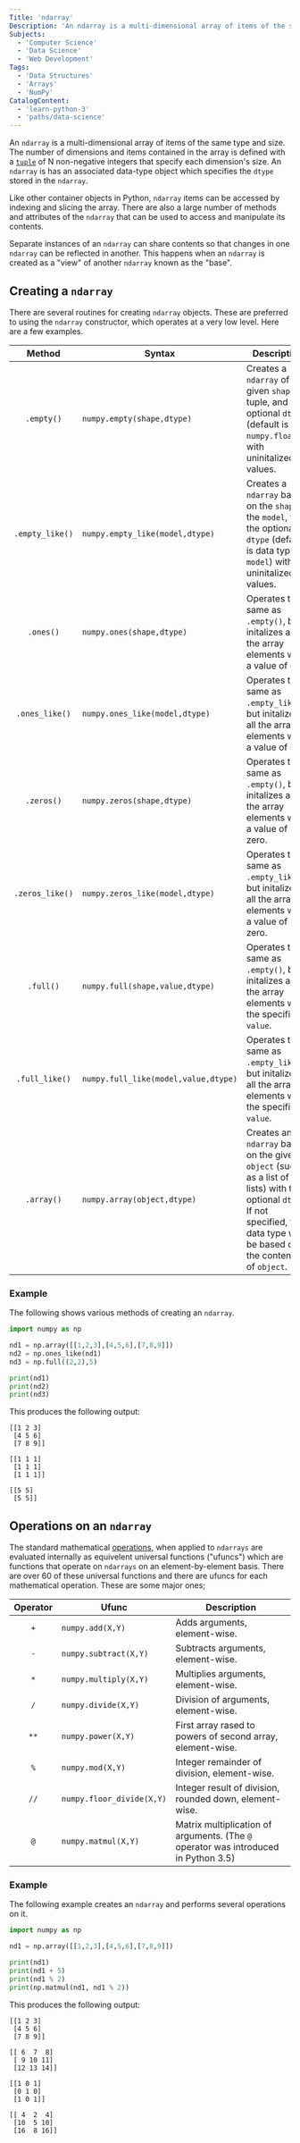 ```yaml
---
Title: 'ndarray'
Description: 'An ndarray is a multi-dimensional array of items of the same type and size.'
Subjects:
  - 'Computer Science'
  - 'Data Science'
  - 'Web Development'
Tags:
  - 'Data Structures'
  - 'Arrays'
  - 'NumPy'
CatalogContent:
  - 'learn-python-3'
  - 'paths/data-science'
---
```


An `ndarray` is a multi-dimensional array of items of the same type and size. The number of dimensions and items contained in the array is defined with a [`tuple`](https://www.codecademy.com/resources/docs/python/tuples) of N non-negative integers that specify each dimension's size. An `ndarray` is has an associated data-type object which specifies the `dtype` stored in the `ndarray`.

Like other container objects in Python, `ndarray` items can be accessed by indexing and slicing the array. There are also a large number of methods and attributes of the `ndarray` that can be used to access and manipulate its contents.

Separate instances of an `ndarray` can share contents so that changes in one `ndarray` can be reflected in another. This happens when an `ndarray` is created as a "view" of another `ndarray` known as the "base".

## Creating a `ndarray`

There are several routines for creating `ndarray` objects. These are preferred to using the `ndarray` constructor, which operates at a very low level. Here are a few examples.

|     Method      | Syntax                               | Description                                                                                                                                                                      |
| :-------------: | ------------------------------------ | -------------------------------------------------------------------------------------------------------------------------------------------------------------------------------- |
|   `.empty()`    | `numpy.empty(shape,dtype)`           | Creates a `ndarray` of the given `shape` tuple, and the optional `dtype` (default is `numpy.float64`) with uninitalized values.                                                  |
| `.empty_like()` | `numpy.empty_like(model,dtype)`      | Creates a `ndarray` based on the `shape` of the `model`, with the optional `dtype` (default is data type of `model`) with uninitalized values.                                   |
|    `.ones()`    | `numpy.ones(shape,dtype)`            | Operates the same as `.empty()`, but initalizes all the array elements with a value of one.                                                                                      |
| `.ones_like()`  | `numpy.ones_like(model,dtype)`       | Operates the same as `.empty_like()`, but initalizes all the array elements with a value of one.                                                                                 |
|   `.zeros()`    | `numpy.zeros(shape,dtype)`           | Operates the same as `.empty()`, but initalizes all the array elements with a value of zero.                                                                                     |
| `.zeros_like()` | `numpy.zeros_like(model,dtype)`      | Operates the same as `.empty_like()`, but initalizes all the array elements with a value of zero.                                                                                |
|    `.full()`    | `numpy.full(shape,value,dtype)`      | Operates the same as `.empty()`, but initalizes all the array elements with the specified `value`.                                                                               |
| `.full_like()`  | `numpy.full_like(model,value,dtype)` | Operates the same as `.empty_like()`, but initalizes all the array elements with the specified `value`.                                                                          |
|   `.array()`    | `numpy.array(object,dtype)`          | Creates an `ndarray` based on the given `object` (such as a list of lists) with the optional `dtype`. If not specified, the data type will be based on the contents of `object`. |

### Example

The following shows various methods of creating an `ndarray`.

```py
import numpy as np

nd1 = np.array([[1,2,3],[4,5,6],[7,8,9]])
nd2 = np.ones_like(nd1)
nd3 = np.full((2,2),5)

print(nd1)
print(nd2)
print(nd3)
```

This produces the following output:

```shell
[[1 2 3]
 [4 5 6]
 [7 8 9]]

[[1 1 1]
 [1 1 1]
 [1 1 1]]

[[5 5]
 [5 5]]
```

## Operations on an `ndarray`

The standard mathematical [operations](https://www.codecademy.com/resources/docs/python/operators), when applied to `ndarrays` are evaluated internally as equivelent universal functions ("ufuncs") which are functions that operate on `ndarrays` on an element-by-element basis. There are over 60 of these universal functions and there are ufuncs for each mathematical operation. These are some major ones;

| Operator | Ufunc                     | Description                                                                         |
| :------: | ------------------------- | ----------------------------------------------------------------------------------- |
|   `+`    | `numpy.add(X,Y)`          | Adds arguments, element-wise.                                                       |
|   `-`    | `numpy.subtract(X,Y)`     | Subtracts arguments, element-wise.                                                  |
|   `*`    | `numpy.multiply(X,Y)`     | Multiplies arguments, element-wise.                                                 |
|   `/`    | `numpy.divide(X,Y)`       | Division of arguments, element-wise.                                                |
|   `**`   | `numpy.power(X,Y)`        | First array rased to powers of second array, element-wise.                          |
|   `%`    | `numpy.mod(X,Y)`          | Integer remainder of division, element-wise.                                        |
|   `//`   | `numpy.floor_divide(X,Y)` | Integer result of division, rounded down, element-wise.                             |
|   `@`    | `numpy.matmul(X,Y)`       | Matrix multiplication of arguments. (The `@` operator was introduced in Python 3.5) |

### Example

The following example creates an `ndarray` and performs several operations on it.

```py
import numpy as np

nd1 = np.array([[1,2,3],[4,5,6],[7,8,9]])

print(nd1)
print(nd1 + 5)
print(nd1 % 2)
print(np.matmul(nd1, nd1 % 2))
```

This produces the following output:

```shell
[[1 2 3]
 [4 5 6]
 [7 8 9]]

[[ 6  7  8]
 [ 9 10 11]
 [12 13 14]]

[[1 0 1]
 [0 1 0]
 [1 0 1]]

[[ 4  2  4]
 [10  5 10]
 [16  8 16]]
```
